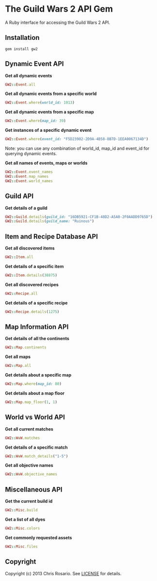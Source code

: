 # The Guild Wars 2 API Gem

A Ruby interface for accessing the Guild Wars 2 API.

## Installation

    gem install gw2


## Dynamic Event API

**Get all dynamic events**

```ruby
GW2::Event.all
```

**Get all dynamic events from a specific world**

```ruby
GW2::Event.where(world_id: 1013)
```

**Get all dynamic events from a specific map**

```ruby
GW2::Event.where(map_id: 39)
```

**Get instances of a specific dynamic event**

```ruby
GW2::Event.where(event_id: "F5D23902-2D9A-4B58-8B7D-1EEA0067134D")
```

Note: you can use any combination of world_id, map_id and event_id for querying dynamic events.

**Get all names of events, maps or worlds**

```ruby
GW2::Event.event_names
GW2::Event.map_names
GW2::Event.world_names
```

## Guild API

**Get details of a guild**

```ruby
GW2::Guild.details(guild_id: "16DB5921-CF1B-48D2-A5A0-2F0AADD9765D")
GW2::Guild.details(guild_name: "Ruinous")
```

## Item and Recipe Database API

**Get all discovered items**

```ruby
GW2::Item.all
```

**Get details of a specific item**

```ruby
GW2::Item.details(38875)
```

**Get all discovered recipes**

```ruby
GW2::Recipe.all
```

**Get details of a specific recipe**

```ruby
GW2::Recipe.details(1275)
```

## Map Information API

**Get details of all the continents**

```ruby
GW2::Map.continents
```

**Get all maps**

```ruby
GW2::Map.all
```

**Get details about a specific map**

```ruby
GW2::Map.where(map_id: 80)
```

**Get details about a map floor**

```ruby
GW2::Map.map_floor(1, 1)
```

## World vs World API

**Get all current matches**

```ruby
GW2::WvW.matches
```

**Get details of a specific match**

```ruby
GW2::WvW.match_details("1-5")
```

**Get all objective names**

```ruby
GW2::WvW.objective_names
```


## Miscellaneous API

**Get the current build id**

```ruby
GW2::Misc.build
```

**Get a list of all dyes**

```ruby
GW2::Misc.colors
```

**Get commonly requested assets**

```ruby
GW2::Misc.files
```

## Copyright
Copyright (c) 2013 Chris Rosario.
See [LICENSE][] for details.

[license]: LICENSE.md
